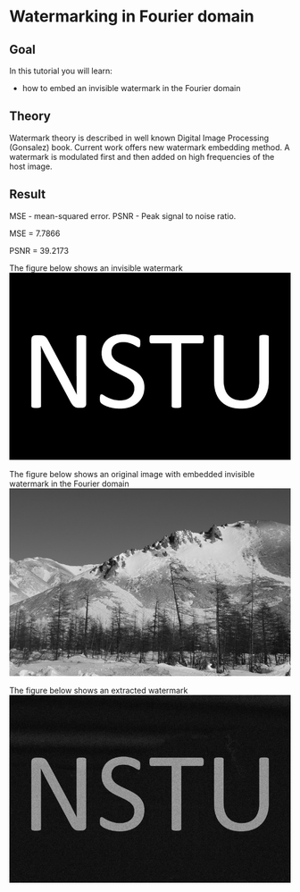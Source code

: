 Watermarking in Fourier domain
==========================

Goal
----

In this tutorial you will learn:

-   how to embed an invisible watermark in the Fourier domain

Theory
------

Watermark theory is described in well known Digital Image Processing (Gonsalez) book. Current work offers new watermark embedding method.
A watermark is modulated first and then added on high frequencies of the host image.

Result
------

MSE - mean-squared error.
PSNR - Peak signal to noise ratio.

MSE =  7.7866

PSNR = 39.2173

The figure below shows an invisible watermark
![Image corrupted by periodic noise](/www/images/wm.jpg)

The figure below shows an original image with embedded invisible watermark in the Fourier domain
![Image corrupted by periodic noise](/www/images/img_original_plus_wm.jpg)

The figure below shows an extracted watermark
![Image corrupted by periodic noise](/www/images/wm_extracted.jpg)